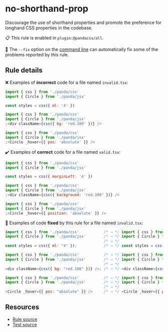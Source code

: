 [//]: # 'This file is generated by eslint-docgen. Do not edit it directly.'

# no-shorthand-prop

Discourage the use of shorthand properties and promote the preference for longhand CSS properties in the codebase.

📋 This rule is enabled in `plugin:@pandacss/all`.

🔧 The `--fix` option on the [command line](https://eslint.org/docs/user-guide/command-line-interface#fixing-problems)
can automatically fix some of the problems reported by this rule.

## Rule details

❌ Examples of **incorrect** code for a file named `invalid.tsx`:

```js
import { css } from './panda/css'
import { Circle } from './panda/jsx'

const styles = css({ ml: '4' })

import { css } from './panda/css'
import { Circle } from './panda/jsx'
;<div className={css({ bg: 'red.100' })} />

import { css } from './panda/css'
import { Circle } from './panda/jsx'
;<Circle _hover={{ pos: 'absolute' }} />
```

✔️ Examples of **correct** code for a file named `valid.tsx`:

```js
import { css } from './panda/css'
import { Circle } from './panda/jsx'

const styles = css({ marginLeft: '4' })

import { css } from './panda/css'
import { Circle } from './panda/jsx'
;<div className={css({ background: 'red.100' })} />

import { css } from './panda/css'
import { Circle } from './panda/jsx'
;<Circle _hover={{ position: 'absolute' }} />
```

🔧 Examples of code **fixed** by this rule for a file named `invalid.tsx`:

```js
import { css } from './panda/css'           /* → */ import { css } from './panda/css'
import { Circle } from './panda/jsx'        /* → */ import { Circle } from './panda/jsx'
                                            /* → */
const styles = css({ ml: "4" });            /* → */ const styles = css({ marginLeft: "4" });

import { css } from './panda/css'           /* → */ import { css } from './panda/css'
import { Circle } from './panda/jsx'        /* → */ import { Circle } from './panda/jsx'
                                            /* → */
<div className={css({ bg: "red.100" })} />; /* → */ <div className={css({ background: "red.100" })} />;

import { css } from './panda/css'           /* → */ import { css } from './panda/css'
import { Circle } from './panda/jsx'        /* → */ import { Circle } from './panda/jsx'
                                            /* → */
<Circle _hover={{ pos: "absolute" }} />     /* → */ <Circle _hover={{ position: "absolute" }} />
```

## Resources

- [Rule source](/plugin/src/rules/no-shorthand-prop.ts)
- [Test source](/tests/no-shorthand-prop.test.ts)
